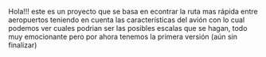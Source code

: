 Hola!!! este es un proyecto que se basa en econtrar la ruta mas rápida entre aeropuertos teniendo en cuenta las características del avión con lo cual podemos ver cuales podrian ser las posibles escalas que se hagan, todo muy emocionante pero por ahora tenemos la primera versión (aún sin finalizar)
